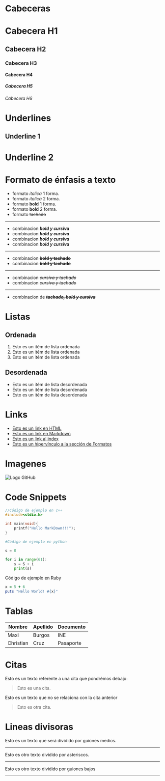 # Cabeceras
# Cabecera H1
## Cabecera H2
### Cabecera H3
#### Cabecera H4
##### Cabecera H5
###### Cabecera H6

# Underlines

Underline 1
-----------

Underline 2
===========

# Formato de énfasis a texto

- formato *italica* 1 forma.
- formato _italica_ 2 forma.
- formato **bold** 1 forma.
- formato __bold__ 2 forma.
- formato ~~tachado~~

------------
- combinacion _**bold y cursiva**_
- combinacion ***bold y cursiva***
- combinacion __*bold y cursiva*__
- combinacion ___bold y cursiva___
------------
- combinacion ~~**bold y tachado**~~
- combinacion ~~__bold y tachado__~~
------------
- combinacion ~~*cursiva y tachado*~~
- combinacion ~~_cursiva y tachado_~~
------------
- combinacion de ~~**_tachado, bold y cursiva_**~~

# Listas

## Ordenada

1. Esto es un itém de lista ordenada
2. Esto es un itém de lista ordenada
3. Esto es un itém de lista ordenada

## Desordenada

- Esto es un itém de lista desordenada
- Esto es un itém de lista desordenada
- Esto es un itém de lista desordenada

# Links

- <a href="https://www.google.com">Esto es un link en HTML</a>
- [Esto es un link en Markdown](https://www.google.com)
- [Esto es un link al index](index.html)
- [Esto es un hipervínculo a la sección de Formatos](#formato-de-énfasis-a-texto)

# Imagenes

![Logo GitHub](https://cdn.freebiesupply.com/logos/large/2x/github-2-logo-png-transparent.png)

# Code Snippets
```cpp
//Código de ejemplo en c++
#include<stdio.h>

int main(void){
    printf("Hello MarkDown!!!");
}
```
```python
#Código de ejemplo en python

s = 0

for i in range(61):
    s = S + i
    print(s)
```
Código de ejemplo en Ruby
```ruby
x = 5 + 6
puts "Hello World! #{x}"
```

# Tablas
| Nombre | Apellido | Documento |
| ------ | -------- | --------- |
| Maxi | Burgos | INE |
| Christian | Cruz | Pasaporte |

# Citas
Esto es un texto referente a una cita que pondrémos debajo:
> Esto es una cita.

Esto es un texto que no se relaciona con la cita anterior
> Esto es otra cita.

# Lineas divisoras
Esto es un texto que será dividido por guiones medios.

---
Esto es otro texto dividido por asteriscos.

***
Esto es otro texto dividido por guiones bajos

___

